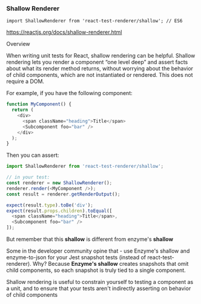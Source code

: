 ### Shallow Renderer

``import ShallowRenderer from 'react-test-renderer/shallow'; // ES6``

https://reactjs.org/docs/shallow-renderer.html

Overview

When writing unit tests for React, shallow rendering can be helpful. Shallow rendering lets you render a component “one level deep” and assert facts about what its render method returns, without worrying about the behavior of child components, which are not instantiated or rendered. This does not require a DOM.

For example, if you have the following component:

```js
function MyComponent() {
  return (
    <div>
      <span className="heading">Title</span>
      <Subcomponent foo="bar" />
    </div>
  );
}
```
Then you can assert:

```js
import ShallowRenderer from 'react-test-renderer/shallow';

// in your test:
const renderer = new ShallowRenderer();
renderer.render(<MyComponent />);
const result = renderer.getRenderOutput();

expect(result.type).toBe('div');
expect(result.props.children).toEqual([
  <span className="heading">Title</span>,
  <Subcomponent foo="bar" />
]);
```

But remember that this **shallow** is different from enzyme's **shallow**

Some in the developer community opine that - use Enzyme's shallow and enzyme-to-json for your Jest snapshot tests (instead of react-test-renderer). Why? Because **Enzyme's shallow** creates snapshots that omit child components, so each snapshot is truly tied to a single component.

Shallow rendering is useful to constrain yourself to testing a component as a unit, and to ensure that your tests aren't indirectly asserting on behavior of child components
